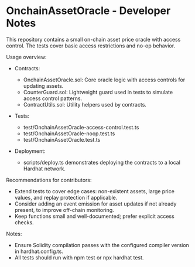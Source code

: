 # OnchainAssetOracle - Developer Notes

This repository contains a small on-chain asset price oracle with access control. The tests cover basic access restrictions and no-op behavior.

Usage overview:

- Contracts:
  - OnchainAssetOracle.sol: Core oracle logic with access controls for updating assets.
  - CounterGuard.sol: Lightweight guard used in tests to simulate access control patterns.
  - ContractUtils.sol: Utility helpers used by contracts.

- Tests:
  - test/OnchainAssetOracle-access-control.test.ts
  - test/OnchainAssetOracle-noop.test.ts
  - test/OnchainAssetOracle.test.ts

- Deployment:
  - scripts/deploy.ts demonstrates deploying the contracts to a local Hardhat network.

Recommendations for contributors:

- Extend tests to cover edge cases: non-existent assets, large price values, and replay protection if applicable.
- Consider adding an event emission for asset updates if not already present, to improve off-chain monitoring.
- Keep functions small and well-documented; prefer explicit access checks.

Notes:
- Ensure Solidity compilation passes with the configured compiler version in hardhat.config.ts.
- All tests should run with npm test or npx hardhat test.

